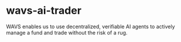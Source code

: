 # wavs-ai-trader
WAVS enables us to use decentralized, verifiable AI agents to actively manage a fund and trade without the risk of a rug.
